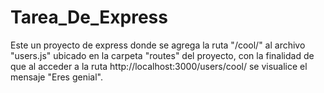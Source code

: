 
# Tarea_De_Express

Este un proyecto de express donde se agrega la ruta "/cool/" al archivo "users.js"
ubicado en la carpeta "routes" del proyecto, con la finalidad de que al acceder a la
ruta http://localhost:3000/users/cool/ se visualice el mensaje "Eres genial".
